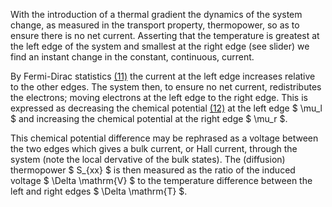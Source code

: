 With the introduction of a thermal gradient the dynamics of the system change, as measured in the transport property, thermopower, so as to ensure there is no net current. Asserting that the temperature is greatest at the left edge of the system and smallest at the right edge (see slider) we find an instant change in the constant, continuous, current. 

By Fermi-Dirac statistics [(11)](https://en.wikipedia.org/wiki/Fermi%E2%80%93Dirac_statistics) the current at the left edge increases relative to the other edges. The system then, to ensure no net current, redistributes the electrons; moving electrons at the left edge to the right edge. This is expressed as decreasing the chemical potential [(12)](https://en.wikipedia.org/wiki/Chemical_potential) at the left edge $ \mu_l $ and increasing the chemical potential at the right edge $ \mu_r $. 

This chemical potential difference may be rephrased as a voltage between the two edges which gives a bulk current, or Hall current, through the system (note the local dervative of the bulk states). The (diffusion) thermopower $ S_{xx} $ is then measured as the ratio of the induced voltage $ \Delta \mathrm{V} $ to the temperature difference between the left and right edges $ \Delta \mathrm{T} $.